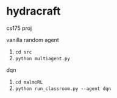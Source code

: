 # hydracraft
cs175 proj

vanilla random agent
1. `cd src`
2. `python multiagent.py`

dqn
1. `cd malmoRL`
2. `python run_classroom.py --agent dqn`